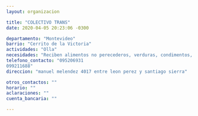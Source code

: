 ```yaml
---
layout: organizacion

title: "COLECTIVO TRANS"
date: 2020-04-05 20:23:06 -0300

departamento: "Montevideo"
barrio: "Cerrito de la Victoria"
actividades: "Olla"
necesidades: "Reciben alimentos no perecederos, verduras, condimentos, etc."
telefono_contacto: "095206931
099211688"
direccion: "manuel melendez 4017 entre leon perez y santiago sierra"

otros_contactos: ""
horario: ""
aclaraciones: ""
cuenta_bancaria: ""

---
```


